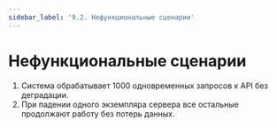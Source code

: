 ```yaml
---
sidebar_label: '9.2. Нефункциональные сценарии'
---
```


# Нефункциональные сценарии

1. Система обрабатывает 1000 одновременных запросов к API без деградации.
2. При падении одного экземпляра сервера все остальные продолжают работу без потерь данных.